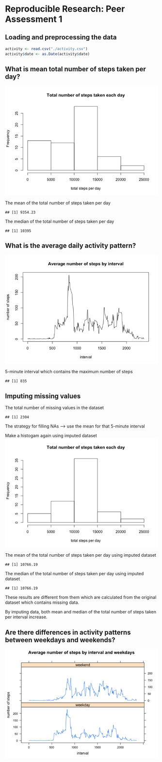 # Reproducible Research: Peer Assessment 1


## Loading and preprocessing the data

```r
activity <- read.csv("./activity.csv")
activity$date <- as.Date(activity$date)
```

## What is mean total number of steps taken per day?
![](PA1_template_files/figure-html/calculate_total_steps-1.png) 

The mean of the total number of steps taken per day

```
## [1] 9354.23
```

The median of the total number of steps taken per day

```
## [1] 10395
```

## What is the average daily activity pattern?
![](PA1_template_files/figure-html/analyse_pattern-1.png) 

5-minute interval which contains the maximum number of steps

```
## [1] 835
```

## Imputing missing values
The total number of missing values in the dataset

```
## [1] 2304
```
The strategy for filling NAs --> use the mean for that 5-minute interval


Make a histogam again using imputed dataset
![](PA1_template_files/figure-html/calculate_total_steps2-1.png) 

The mean of the total number of steps taken per day using imputed dataset

```
## [1] 10766.19
```

The median of the total number of steps taken per day using imputed dataset

```
## [1] 10766.19
```

These results are different from them which are calculated from the original dataset which contains missing data.

By imputing data, both mean and median of the total number of steps taken per interval increase.


## Are there differences in activity patterns between weekdays and weekends?
![](PA1_template_files/figure-html/actpatterns-1.png) 
